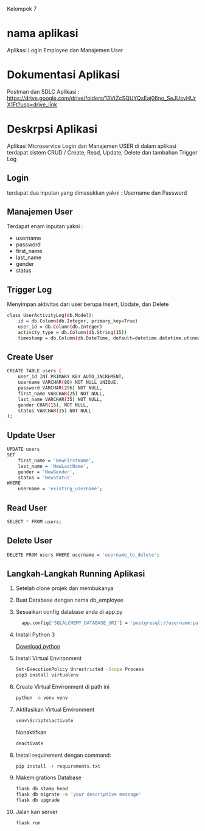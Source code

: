 Kelompok 7

# nama aplikasi
Aplikasi Login Employee dan Manajemen User

# Dokumentasi Aplikasi 
Postman dan SDLC Aplikasi : https://drive.google.com/drive/folders/13VtZcSQUYQsEaj06no_SeJUsvHUrX1Ft?usp=drive_link
# Deskrpsi Aplikasi
Aplikasi Microservice Login dan Manajemen USER
di dalam aplikasi terdapat sistem CRUD / Create, Read, Update, Delete dan tambahan Trigger Log

## Login
terdapat dua inputan yang dimasukkan yakni :
Username dan Password

## Manajemen User
Terdapat enam inputan yakni :
- username
- password
- first_name
- last_name
- gender
- status
## Trigger Log 
Menyimpan aktivitas dari user berupa Insert, Update, dan Delete 
```bash
class UserActivityLog(db.Model):
    id = db.Column(db.Integer, primary_key=True)
    user_id = db.Column(db.Integer)
    activity_type = db.Column(db.String(15))
    timestamp = db.Column(db.DateTime, default=datetime.datetime.utcnow)
```
## Create User
```bash
CREATE TABLE users (
    user_id INT PRIMARY KEY AUTO_INCREMENT, 
    username VARCHAR(80) NOT NULL UNIQUE,
    password VARCHAR(256) NOT NULL, 
    first_name VARCHAR(25) NOT NULL,
    last_name VARCHAR(35) NOT NULL,
    gender CHAR(15), NOT NULL,
    status VARCHAR(15) NOT NULL 
);
```
## Update User
```bash
UPDATE users
SET 
    first_name = 'NewFirstName',
    last_name = 'NewLastName',
    gender = 'NewGender',
    status = 'NewStatus'
WHERE
    username = 'existing_username';
```
## Read User
```bash
SELECT * FROM users;
```
## Delete User
```bash
DELETE FROM users WHERE username = 'username_to_delete';
```

## Langkah-Langkah Running Aplikasi

1. Setelah clone projek dan membukanya
2. Buat Database dengan nama db_employee
3. Sesuaikan config database anda di app.py
    ```bash
      app.config['SQLALCHEMY_DATABASE_URI'] = 'postgresql://username:password@localhost/db_employee'
    ```

4. Install Python 3

   [Download python](https://www.python.org/downloads/0)


5. Install Virtual Environment

    ```bash
    Set-ExecutionPolicy Unrestricted -Scope Process
    pip3 install virtualenv
    ```

6. Create Virtual Environment di path ini

    ```bash
    python -m venv venv
    ```


7. Aktifasikan Virtual Environment

    ```bash
    venv\Scripts\activate
    ```

    Nonaktifkan
    ```bash
    deactivate
    ```

8. Install requirement dengan command:
    ```bash
    pip install -r requirements.txt
    ```
    
9. Makemigrations Database
    ```bash
    flask db stamp head
    flask db migrate -m 'your descriptive message'
    flask db upgrade
    ```
    
10. Jalan kan server
    ```bash
    flask run
    ```
